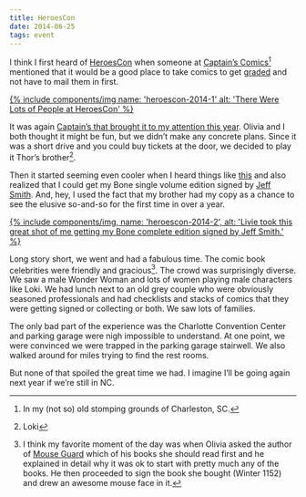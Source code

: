 ```yaml
---
title: HeroesCon
date: 2014-06-25
tags: event
---
```


I think I first heard of [HeroesCon][hc] when someone at [Captain’s Comics][cc][^1] mentioned that it would be a good place to take comics to get [graded][cgc] and not have to mail them in first.

[{% include components/img name: 'heroescon-2014-1' alt: 'There Were Lots of People at HeroesCon' %}](https://www.flickr.com/photos/trey_piepmeier/14508382962/)

It was again [Captain’s that brought it to my attention this year][capttweet]. Olivia and I both thought it might be fun, but we didn’t make any concrete plans. Since it was a short drive and you could buy tickets at the door, we decided to play it Thor’s brother[^3].

Then it started seeming even cooler when I heard things like [this][dharbin] and also realized that I could get my Bone single volume edition signed by [Jeff Smith][jeffsmith]. And, hey, I used the fact that my brother had my copy as a chance to see the elusive so-and-so for the first time in over a year.

[{% include components/img, name: 'heroescon-2014-2', alt: 'Livie took this great shot of me getting my Bone complete edition signed by Jeff Smith.' %}](https://www.flickr.com/photos/livie_leigh/14321561810)

Long story short, we went and had a fabulous time. The comic book celebrities were friendly and gracious[^4]. The crowd was surprisingly diverse. We saw a male Wonder Woman and lots of women playing male characters like Loki. We had lunch next to an old grey couple who were obviously seasoned professionals and had checklists and stacks of comics that they were getting signed or collecting or both. We saw lots of families.

The only bad part of the experience was the Charlotte Convention Center and parking garage were nigh impossible to understand. At one point, we were convinced we were trapped in the parking garage stairwell. We also walked around for miles trying to find the rest rooms.

But none of that spoiled the great time we had. I imagine I’ll be going again next year if we’re still in NC.

[^1]: In my (not so) old stomping grounds of Charleston, SC.
[^2]: Probably someone on Twitter.
[^3]: Loki
[^4]: I think my favorite moment of the day was when Olivia asked the author of [Mouse Guard][mg] which of his books she should read first and he explained in detail why it was ok to start with pretty much any of the books. He then proceeded to sign the book she bought (Winter 1152) and drew an awesome mouse face in it.

[cc]: http://www.captainscomics.com/
[capttweet]: https://twitter.com/CaptsComicsToys/status/478953712061534208
[dharbin]: http://dharbin.tumblr.com/post/89102262623/heroesonline-a-word-about-conduct-at
[hc]: http://www.heroesonline.com/heroescon/
[cgc]: http://en.wikipedia.org/wiki/Comics_Guaranty
[jeffsmith]: http://www.boneville.com/
[mg]: http://www.mouseguard.net/
